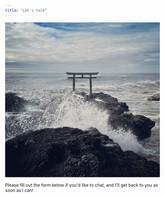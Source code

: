 ```yaml
---
title: "Let's talk"
---
```

![](oarai.jpg)

Please fill out the form below if you'd like to chat, and I'll get back to you as soon as I can!

